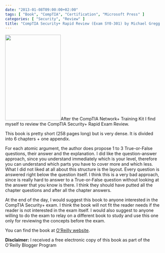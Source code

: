 ```yaml
---
date: "2013-01-08T09:00:00+02:00"
tags: [ "Book", "CompTIA", "Certification", "Microsoft Press" ]
categories: [ "Security", "Review" ]
title: "CompTIA Security+ Rapid Review (Exam SY0-301) by Michael Gregg (Microsoft Press)"
---
```

<img class="alignleft" alt="" src="http://akamaicovers.oreilly.com/images/9780735666856/cat.gif" width="180" height="278" />After the CompTIA Network+ Training Kit I find myself to review the CompTIA Security+ Rapid Exam Review.

This book is pretty short (258 pages long) but is very dense. It is divided into 6 chapters + one appendix.

For each atomic argument, the author does propose 1 to 3 True-or-False questions, their answer and the explanation. I did like the question-answer approach, since you understand immediately which is your level, therefore you can understand which parts you have to cover more and which less. What I did not liked at all about this structure is the layout. Every question is answered right below the question itself. I think this is a very bad approach, since is really hard to answer to a True-or-False question without looking at the answer that you know is there. I think they should have putted all the chapter questions and after all the chapter answers.

At the end of the day, I would suggest this book to anyone interested in the CompTIA Security+ exam. I think the book will not fit the reader needs if the reader is not interested in the exam itself. I would also suggest to anyone willing to do the exam to relay on a different book to study and use this one only for reviewing the concepts before the exam.

You can find the book at [O'Reilly website](http://shop.oreilly.com/product/0790145349989.do).

**Disclaimer:** I received a free electronic copy of this book as part of the O'Reilly Blogger Program
